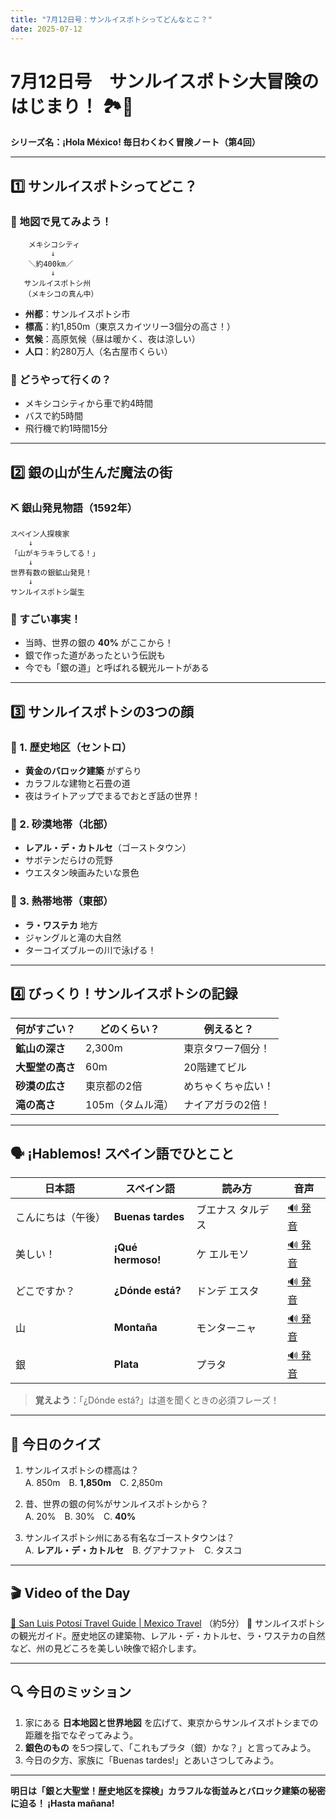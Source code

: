 ```yaml
---
title: "7月12日号：サンルイスポトシってどんなとこ？"
date: 2025-07-12
---
```


# 7月12日号　サンルイスポトシ大冒険のはじまり！ 🏞️🏰
**シリーズ名：¡Hola México! 毎日わくわく冒険ノート（第4回）**

---

## 1️⃣ サンルイスポトシってどこ？

### 📍 地図で見てみよう！
```
    メキシコシティ
         ↓
    ＼約400km／
         ↓
   サンルイスポトシ州
   （メキシコの真ん中）
```

- **州都**：サンルイスポトシ市
- **標高**：約1,850m（東京スカイツリー3個分の高さ！）
- **気候**：高原気候（昼は暖かく、夜は涼しい）
- **人口**：約280万人（名古屋市くらい）

### 🚗 どうやって行くの？
- メキシコシティから車で約4時間
- バスで約5時間
- 飛行機で約1時間15分

---

## 2️⃣ 銀の山が生んだ魔法の街

### ⛏️ 銀山発見物語（1592年）
```
スペイン人探検家
    ↓
「山がキラキラしてる！」
    ↓
世界有数の銀鉱山発見！
    ↓
サンルイスポトシ誕生
```

### 💎 すごい事実！
- 当時、世界の銀の **40%** がここから！
- 銀で作った道があったという伝説も
- 今でも「銀の道」と呼ばれる観光ルートがある

---

## 3️⃣ サンルイスポトシの3つの顔

### 🏰 1. 歴史地区（セントロ）
- **黄金のバロック建築** がずらり
- カラフルな建物と石畳の道
- 夜はライトアップでまるでおとぎ話の世界！

### 🌵 2. 砂漠地帯（北部）
- **レアル・デ・カトルセ**（ゴーストタウン）
- サボテンだらけの荒野
- ウエスタン映画みたいな景色

### 🌴 3. 熱帯地帯（東部）
- **ラ・ワステカ** 地方
- ジャングルと滝の大自然
- ターコイズブルーの川で泳げる！

---

## 4️⃣ びっくり！サンルイスポトシの記録

| 何がすごい？ | どのくらい？ | 例えると？ |
|------------|------------|----------|
| **鉱山の深さ** | 2,300m | 東京タワー7個分！ |
| **大聖堂の高さ** | 60m | 20階建てビル |
| **砂漠の広さ** | 東京都の2倍 | めちゃくちゃ広い！ |
| **滝の高さ** | 105m（タムル滝） | ナイアガラの2倍！ |

---

## 🗣️ ¡Hablemos! スペイン語でひとこと

| 日本語 | スペイン語 | 読み方 | 音声 |
|--------|------------|--------|------|
| こんにちは（午後） | **Buenas tardes** | ブエナス タルデス | [🔊 発音](https://www.spanishdict.com/pronunciation/buenas%20tardes) |
| 美しい！ | **¡Qué hermoso!** | ケ エルモソ | [🔊 発音](https://www.spanishdict.com/pronunciation/qué%20hermoso) |
| どこですか？ | **¿Dónde está?** | ドンデ エスタ | [🔊 発音](https://www.spanishdict.com/pronunciation/dónde%20está) |
| 山 | **Montaña** | モンターニャ | [🔊 発音](https://www.spanishdict.com/pronunciation/montaña) |
| 銀 | **Plata** | プラタ | [🔊 発音](https://www.spanishdict.com/pronunciation/plata) |

> **覚えよう**：「¿Dónde está?」は道を聞くときの必須フレーズ！

---

## 🎲 今日のクイズ

1. サンルイスポトシの標高は？  
   A. 850m　B. **1,850m**　C. 2,850m

2. 昔、世界の銀の何%がサンルイスポトシから？  
   A. 20%　B. 30%　C. **40%**

3. サンルイスポトシ州にある有名なゴーストタウンは？  
   A. **レアル・デ・カトルセ**　B. グアナファト　C. タスコ

---

## 🎬 Video of the Day
[🔗 San Luis Potosí Travel Guide | Mexico Travel](https://www.youtube.com/watch?v=ZInjsZuTSww) （約5分）
📝 サンルイスポトシの観光ガイド。歴史地区の建築物、レアル・デ・カトルセ、ラ・ワステカの自然など、州の見どころを美しい映像で紹介します。

---

## 🔍 今日のミッション

1. 家にある **日本地図と世界地図** を広げて、東京からサンルイスポトシまでの距離を指でなぞってみよう。
2. **銀色のもの** を5つ探して、「これもプラタ（銀）かな？」と言ってみよう。
3. 今日の夕方、家族に「Buenas tardes!」とあいさつしてみよう。

---

**明日は「銀と大聖堂！歴史地区を探検」カラフルな街並みとバロック建築の秘密に迫る！ ¡Hasta mañana!**